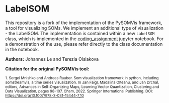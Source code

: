 # LabelSOM

This repository is a fork of the implementation of the PySOMVis framework, a tool for visualizing SOMs. We implement an additional type of visualization - the LabelSOM. The implementation is contained within a new `LabelSOM` class, which is implemented in the [coding_assignment](PySOMVis/coding_assignment.ipynb) jupyter notebook. For a demonstration of the use, please refer directly to the class documentation in the notebook.

**Authors:** Johannes Le and Terezia Olsiakova

**Citation for the original PySOMVis tool:**

<sub>1. Sergei Mnishko and Andreas Rauber. Som visualization framework in python, including somstreamvis, a time series visualization. In Jan Faigl, Madalina Olteanu, and Jan Drchal, editors, Advances in Self-Organizing Maps, Learning Vector Quantization, Clustering and Data Visualization, pages 98–107, Cham, 2022. Springer International Publishing. DOI: https://doi.org/10.1007/978-3-031-15444-7_10</sub>
